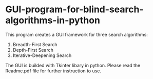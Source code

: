 # GUI-program-for-blind-search-algorithms-in-python
This program creates a GUI framework for three search algorithms: 
1. Breadth-First Search
2. Depth-First Search
3. Iterative-Deepening Search

The GUI is builded with Tkinter libary in python. 
Please read the Readme.pdf file for further instruction to use.
